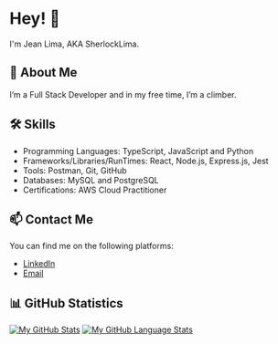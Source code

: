 # Hey! 👋

I'm Jean Lima, AKA SherlockLima.

## 🚀 About Me
I’m a Full Stack Developer and in my free time, I’m a climber.

## 🛠️ Skills
- Programming Languages: TypeScript, JavaScript and Python
- Frameworks/Libraries/RunTimes: React, Node.js, Express.js, Jest
- Tools: Postman, Git, GitHub
- Databases: MySQL and PostgreSQL
- Certifications: AWS Cloud Practitioner

## 📫 Contact Me
You can find me on the following platforms:

- [LinkedIn](https://www.linkedin.com/in/cb-jean-lima/)
- [Email](contato@jeanlima.tech)

## 📊 GitHub Statistics
[![My GitHub Stats](https://github-readme-stats.vercel.app/api/?username=SherlockLima&count_private=true&theme=tokyonight&showicons=true)]()
[![My GitHub Language Stats](https://github-readme-stats.vercel.app/api/top-langs/?username=SherlockLima&langs_count=5&theme=tokyonight)]()
